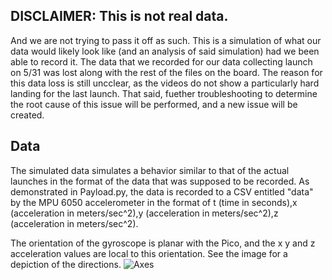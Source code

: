 ## DISCLAIMER: This is not real data.
And we are not trying to pass it off as such. This is a simulation of what our data would likely look like (and an analysis of said simulation) had we been able to record it. The data that we recorded for our data collecting launch on 5/31 was lost along with the rest of the files on the board. The reason for this data loss is still uncclear, as the videos do not show a particularly hard landing for the last launch. That said, fuether troubleshooting to determine the root cause of this issue will be performed, and a new issue will be created.
## Data
The simulated data simulates a behavior similar to that of the actual launches in the format of the data that was supposed to be recorded. As demonstrated in Payload.py, the data is recorded to a CSV entitled "data" by the MPU 6050 accelerometer in the format of t (time in seconds),x (acceleration in meters/sec^2),y (acceleration in meters/sec^2),z (acceleration in meters/sec^2).

The orientation of the gyroscope is planar with the Pico, and the x y and z acceleration values are local to this orientation. See the image for a depiction of the directions.
![Axes](Axes.png)
